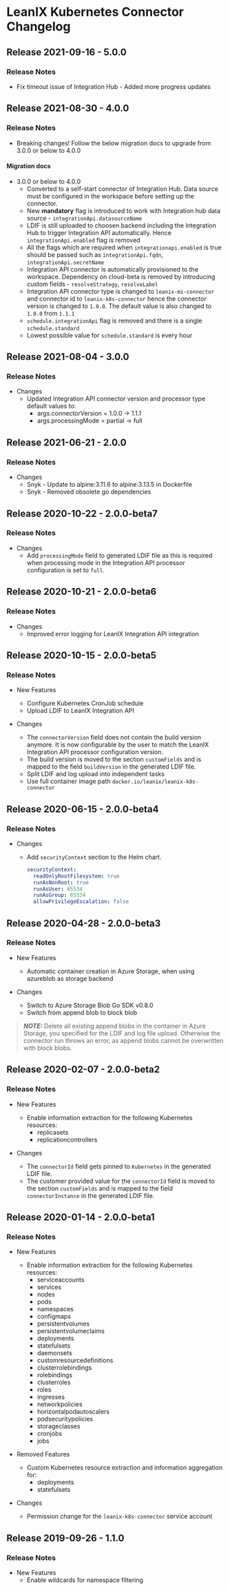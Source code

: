 # LeanIX Kubernetes Connector Changelog

## Release 2021-09-16 - 5.0.0

### Release Notes

* Fix timeout issue of Integration Hub - Added more progress updates

## Release 2021-08-30 - 4.0.0

### Release Notes

* Breaking changes! Follow the below migration docs to upgrade from 3.0.0 or below to 4.0.0

#### Migration docs
* 3.0.0 or below to 4.0.0
  * Converted to a self-start connector of Integration Hub. Data source must be configured in the workspace before setting up the connector.
  * New **mandatory** flag is introduced to work with Integration hub data source - `integrationApi.datasourceName`
  * LDIF is still uploaded to choosen backend including the Integration Hub to trigger Integration API automatically. Hence `integrationApi.enabled` flag is removed
  * All the flags which are required when `integrationapi.enabled` is true should be passed such as `integrationApi.fqdn`, `integrationApi.secretName`
  * Integration API connector is automatically provisioned to the workspace. Dependency on cloud-beta is removed by introducing custom fields - `resolveStrategy`, `resolveLabel`
  * Integration API connector type is changed to `leanix-mi-connector` and connector id to `leanix-k8s-connector` hence the connector version is changed to `1.0.0`. The default value is also changed to `1.0.0` from `1.1.1`
  * `schedule.integrationApi` flag is removed and there is a single `schedule.standard`
  * Lowest possible value for `schedule.standard` is every hour


## Release 2021-08-04 - 3.0.0

### Release Notes

* Changes
  * Updated Integration API connector version and processor type default values to:
    * args.connectorVersion =  1.0.0 -> 1.1.1
    * args.processingMode = partial -> full

## Release 2021-06-21 - 2.0.0

### Release Notes

* Changes
  * Snyk - Update to alpine:3.11.6 to alpine:3.13.5 in Dockerfile
  * Snyk - Removed obsolete go dependencies

## Release 2020-10-22 - 2.0.0-beta7

### Release Notes

* Changes
  * Add `processingMode` field to generated LDIF file as this is required when processing mode in the Integration API processor configuration is set to `full`.

## Release 2020-10-21 - 2.0.0-beta6

### Release Notes

* Changes
  * Improved error logging for LeanIX Integration API integration

## Release 2020-10-15 - 2.0.0-beta5

### Release Notes

* New Features
  * Configure Kubernetes CronJob schedule
  * Upload LDIF to LeanIX Integration API

* Changes
  * The `connectorVersion` field does not contain the build version anymore. It is now configurable by the user to match the LeanIX Integration API processor configuration version.
  * The build version is moved to the section `customFields` and is mapped to the field `buildVersion` in the generated LDIF file.
  * Split LDIF and log upload into independent tasks
  * Use full container image path `docker.io/leanix/leanix-k8s-connector`

## Release 2020-06-15 - 2.0.0-beta4

### Release Notes

* Changes
  * Add `securityContext` section to the Helm chart.

    ```YAML
    securityContext:
      readOnlyRootFilesystem: true
      runAsNonRoot: true
      runAsUser: 65534
      runAsGroup: 65534
      allowPrivilegeEscalation: false
    ```

## Release 2020-04-28 - 2.0.0-beta3

### Release Notes

* New Features
  * Automatic container creation in Azure Storage, when using azureblob as storage backend

* Changes
  * Switch to Azure Storage Blob Go SDK v0.8.0
  * Switch from append blob to block blob

> **_NOTE:_** Delete all existing append blobs in the container in Azure Storage, you specified for the LDIF and log file upload. Otherwise the connector run throws an error, as append blobs cannot be overwritten with block blobs.

## Release 2020-02-07 - 2.0.0-beta2

### Release Notes

* New Features
  * Enable information extraction for the following Kubernetes resources:
    * replicasets
    * replicationcontrollers

* Changes
  * The `connectorId` field gets pinned to `Kubernetes` in the generated LDIF file.
  * The customer provided value for the `connectorId` field is moved to the section `customFields` and is mapped to the field `connectorInstance` in the generated LDIF file.

## Release 2020-01-14 - 2.0.0-beta1

### Release Notes

* New Features
  * Enable information extraction for the following Kubernetes resources:
    * serviceaccounts
    * services
    * nodes
    * pods
    * namespaces
    * configmaps
    * persistentvolumes
    * persistentvolumeclaims
    * deployments
    * statefulsets
    * daemonsets
    * customresourcedefinitions
    * clusterrolebindings
    * rolebindings
    * clusterroles
    * roles
    * ingresses
    * networkpolicies
    * horizontalpodautoscalers
    * podsecuritypolicies
    * storageclasses
    * cronjobs
    * jobs

* Removed Features
  * Custom Kubernetes resource extraction and information aggregation for:
    * deployments
    * statefulsets

* Changes
  * Permission change for the `leanix-k8s-connector` service account

## Release 2019-09-26 - 1.1.0

### Release Notes

* New Features
  * Enable wildcards for namespace filtering
